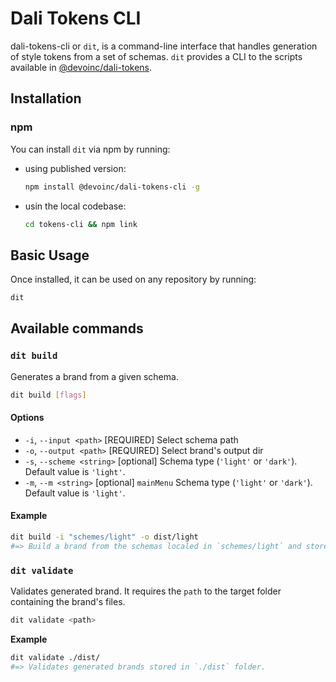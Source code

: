 # Dali Tokens CLI

dali-tokens-cli or `dit`, is a command-line interface that handles generation of style tokens from a set of schemas. `dit` provides a CLI to the scripts available in [@devoinc/dali-tokens](https://github.com/DevoInc/dali-tokens/tree/master/tokens).

## Installation

### npm

You can install `dit` via npm by running:

- using published version:
  ```bash
  npm install @devoinc/dali-tokens-cli -g
  ```
- usin the local codebase:
  ```bash
  cd tokens-cli && npm link
  ```

## Basic Usage

Once installed, it can be used on any repository by running:

```bash
dit
```

## Available commands

### `dit build`

Generates a brand from a given schema.

```bash
dit build [flags]
```

#### **Options**

- `-i`, `--input <path>` [REQUIRED] Select schema path
- `-o`, `--output <path>` [REQUIRED] Select brand's output dir
- `-s`, `--scheme <string>` [optional] Schema type (`'light'` or `'dark'`). Default value is `'light'`.
- `-m`, `--m <string>` [optional] `mainMenu` Schema type (`'light'` or `'dark'`). Default value is `'light'`.
#### **Example**

```bash
dit build -i "schemes/light" -o dist/light
#=> Build a brand from the schemas localed in `schemes/light` and stores the generated files under `dist/light`.
```

### `dit validate`

Validates generated brand. It requires the `path` to the target folder containing the brand's files.

```bash
dit validate <path>
```

**Example**

```bash
dit validate ./dist/
#=> Validates generated brands stored in `./dist` folder.
```
